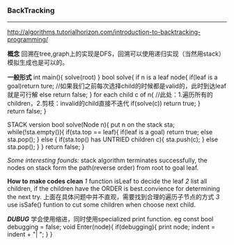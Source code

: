 ### BackTracking
***
http://algorithms.tutorialhorizon.com/introduction-to-backtracking-programming/

**概念**
回溯在tree,graph上的实现是DFS，回溯可以使用递归实现（当然用stack）模拟生成也是可以的。

**一般形式**
int main(){ solve(root) }
bool solve{
    if n is a leaf node{
        if(leaf is a goal)return ture; //如果我们之前每次选择child的时候都是valid的，此时到达leaf就是可行解
        else return false;
    }
    for each child c of n{  //此处：1.遍历所有的children，2.剪枝：invalid的child直接不迭代
        if(solve(c)) return true;
    }    
    return false;
}

STACK version
bool solve(Node n){
    put n on the stack sta;
    while(!sta.empty()){
        if(sta.top == leaf){
            if(leaf is a goal) return true;
            else sta.pop();
        } else {
            if(sta.top() has UNTRIED children c){
                sta.push(c);
            } else sta.pop();
        }
    }
    return false;
}

*Some interesting founds:*
stack algorithm terminates successfully, the nodes on stack form the path(reverse order) from root to goal leaf.

**How to make codes clean**
*1* function isLeaf to decide the leaf
*2* list all children, if the children have the ORDER is best.convience for determining the next try.
    上面在具体问题中并不直观，需要找到合理的遍历子节点的方式
*3* use isSafe() funtion to cut some children when choose next child.

***DUBUG***
学会使用缩进，同时使用specialized print function. eg
const bool debugging = false;
void Enter(node){
    if(debugging){
        print node;
        indent = indent + "| ";
    }
}

